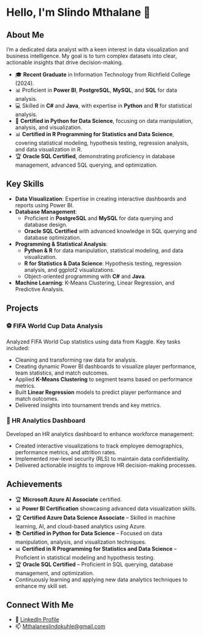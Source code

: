 # Hello, I'm Slindo Mthalane 👋  

## About Me  
I’m a dedicated data analyst with a keen interest in data visualization and business intelligence. My goal is to turn complex datasets into clear, actionable insights that drive decision-making.  

- 🎓 **Recent Graduate** in Information Technology from Richfield College (2024).  
- 📊 Proficient in **Power BI**, **PostgreSQL**, **MySQL**, and **SQL** for data analysis.  
- 💻 Skilled in **C#** and **Java**, with expertise in **Python** and **R** for statistical analysis.  
- 🐍 **Certified in Python for Data Science**, focusing on data manipulation, analysis, and visualization.  
- 📊 **Certified in R Programming for Statistics and Data Science**, covering statistical modeling, hypothesis testing, regression analysis, and data visualization in R.  
- 🏆 **Oracle SQL Certified**, demonstrating proficiency in database management, advanced SQL querying, and optimization.  

## Key Skills  
- **Data Visualization**: Expertise in creating interactive dashboards and reports using Power BI.  
- **Database Management**:  
  - Proficient in **PostgreSQL** and **MySQL** for data querying and database design.  
  - **Oracle SQL Certified** with advanced knowledge in SQL querying and database optimization.  
- **Programming & Statistical Analysis**:  
  - **Python & R** for data manipulation, statistical modeling, and data visualization.  
  - **R for Statistics & Data Science**: Hypothesis testing, regression analysis, and ggplot2 visualizations.  
  - Object-oriented programming with **C#** and **Java**.  
- **Machine Learning**: K-Means Clustering, Linear Regression, and Predictive Analysis.  

## Projects  
### ⚽ FIFA World Cup Data Analysis  
Analyzed FIFA World Cup statistics using data from Kaggle. Key tasks included:  
- Cleaning and transforming raw data for analysis.  
- Creating dynamic Power BI dashboards to visualize player performance, team statistics, and match outcomes.  
- Applied **K-Means Clustering** to segment teams based on performance metrics.  
- Built **Linear Regression** models to predict player performance and match outcomes.  
- Delivered insights into tournament trends and key metrics.  

### 👥 HR Analytics Dashboard  
Developed an HR analytics dashboard to enhance workforce management:  
- Created interactive visualizations to track employee demographics, performance metrics, and attrition rates.  
- Implemented row-level security (RLS) to maintain data confidentiality.  
- Delivered actionable insights to improve HR decision-making processes.  

## Achievements  
- 🏆 **Microsoft Azure AI Associate** certified.  
- 📊 **Power BI Certification** showcasing advanced data visualization skills.  
- 🏆 **Certified Azure Data Science Associate** – Skilled in machine learning, AI, and cloud-based analytics using Azure.  
- 📚 **Certified in Python for Data Science** – Focused on data manipulation, analysis, and visualization techniques.  
- 📊 **Certified in R Programming for Statistics and Data Science** – Proficient in statistical modeling and hypothesis testing.  
- 🏆 **Oracle SQL Certified** – Proficient in SQL querying, database management, and optimization.  
- Continuously learning and applying new data analytics techniques to enhance my skill set.  

## Connect With Me  
- 💼 [LinkedIn Profile](https://za.linkedin.com/in/slindokuhle-mthalane-864504285)  
- 📫 Mthalaneslindokuhle@gmail.com

